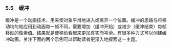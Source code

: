 ### 5.5　缓冲

缓冲是一个动画技术，用来使对象平滑地进入或离开一个位置。缓冲的思路与将移动均匀地应用到动画每一帧不同，需要增加（缓冲开始）或减少（缓冲结束）每帧移动的像素值。结果就是使移动看起来更加真实而平滑。有很多种方式可以创建缓冲动画。关注下面的两个示例可以帮助读者更深入地探索这一主题。

